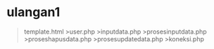 # ulangan1
>template.html >user.php >inputdata.php >prosesinputdata.php >proseshapusdata.php >prosesupdatedata.php >koneksi.php

